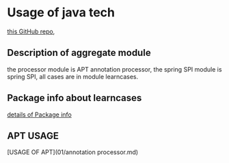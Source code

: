 # Usage of java tech

[this GitHub repo](https://github.com/Halcyon666/learn-cases),

## Description of aggregate module
the processor module is APT annotation processor, the spring SPI module is spring SPI, all cases are in module learncases.

## Package info about learncases
[details of Package info](../learncases/readme.md)

## APT USAGE
[USAGE OF APT](01/annotation processor.md)

